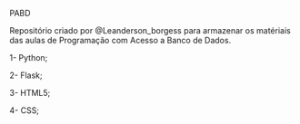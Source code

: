 PABD

Repositório criado por @Leanderson_borgess para armazenar os matériais das aulas de Programação com Acesso a Banco de Dados.

1- Python;

2- Flask;

3- HTML5;

4- CSS;